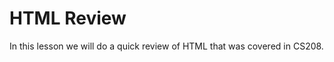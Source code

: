 # HTML Review

In this lesson we will do a quick review of HTML that was covered in CS208.

<!--@include: ../../parts/web/html.md-->
